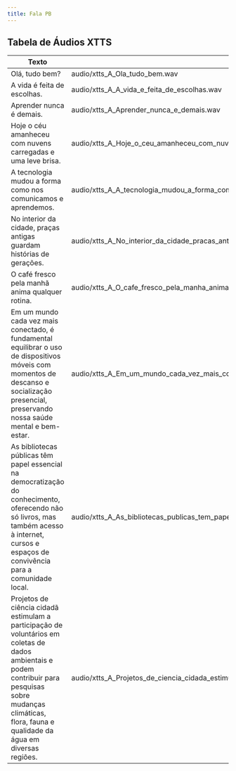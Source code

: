 ```yaml
---
title: Fala PB
---
```


<style>
  .wrapper,
  .markdown-body, .inner, #main_content {
    max-width: 90% !important;
    padding: 1rem 2rem !important;
  }

</style>

## Tabela de Áudios XTTS

| Texto                                                                                                                                                                                                                                                | A                                                           | B                                                           | C                                                           |
| ---------------------------------------------------------------------------------------------------------------------------------------------------------------------------------------------------------------------------------------------------- | ----------------------------------------------------------- | ----------------------------------------------------------- | ----------------------------------------------------------- |
| Olá, tudo bem?                                                                                                                                                                                                                                        | audio/xtts_A_Ola_tudo_bem.wav                               | audio/xtts_B_Ola_tudo_bem.wav                               | audio/xtts_C_Ola_tudo_bem.wav                               |
| A vida é feita de escolhas.                                                                                                                                                                                                                           | audio/xtts_A_A_vida_e_feita_de_escolhas.wav                 | audio/xtts_B_A_vida_e_feita_de_escolhas.wav                 | audio/xtts_C_A_vida_e_feita_de_escolhas.wav                 |
| Aprender nunca é demais.                                                                                                                                                                                                                              | audio/xtts_A_Aprender_nunca_e_demais.wav                    | audio/xtts_B_Aprender_nunca_e_demais.wav                    | audio/xtts_C_Aprender_nunca_e_demais.wav                    |
| Hoje o céu amanheceu com nuvens carregadas e uma leve brisa.                                                                                                                                                                                          | audio/xtts_A_Hoje_o_ceu_amanheceu_com_nuvens_carregadas_e_uma_leve_brisa.wav | audio/xtts_B_Hoje_o_ceu_amanheceu_com_nuvens_carregadas_e_uma_leve_brisa.wav | audio/xtts_C_Hoje_o_ceu_amanheceu_com_nuvens_carregadas_e_uma_leve_brisa.wav |
| A tecnologia mudou a forma como nos comunicamos e aprendemos.                                                                                                                                                                                         | audio/xtts_A_A_tecnologia_mudou_a_forma_como_nos_comunicamos_e_aprendemos.wav | audio/xtts_B_A_tecnologia_mudou_a_forma_como_nos_comunicamos_e_aprendemos.wav | audio/xtts_C_A_tecnologia_mudou_a_forma_como_nos_comunicamos_e_aprendemos.wav |
| No interior da cidade, praças antigas guardam histórias de gerações.                                                                                                                                                                                  | audio/xtts_A_No_interior_da_cidade_pracas_antigas_guardam_historias_de_geracoes.wav | audio/xtts_B_No_interior_da_cidade_pracas_antigas_guardam_historias_de_geracoes.wav | audio/xtts_C_No_interior_da_cidade_pracas_antigas_guardam_historias_de_geracoes.wav |
| O café fresco pela manhã anima qualquer rotina.                                                                                                                                                                                                       | audio/xtts_A_O_cafe_fresco_pela_manha_anima_qualquer_rotina.wav | audio/xtts_B_O_cafe_fresco_pela_manha_anima_qualquer_rotina.wav | audio/xtts_C_O_cafe_fresco_pela_manha_anima_qualquer_rotina.wav |
| Em um mundo cada vez mais conectado, é fundamental equilibrar o uso de dispositivos móveis com momentos de descanso e socialização presencial, preservando nossa saúde mental e bem-estar.                                                           | audio/xtts_A_Em_um_mundo_cada_vez_mais_conectado_e_fundamental_equilibrar_o_uso_de_dispositivos_moveis_com_momentos_de_descanso_e_socializacao_presencial_preservando_nossa_saude_mental_e_bem_estar.wav | audio/xtts_B_Em_um_mundo_cada_vez_mais_conectado_e_fundamental_equilibrar_o_uso_de_dispositivos_moveis_com_momentos_de_descanso_e_socializacao_presencial_preservando_nossa_saude_mental_e_bem_estar.wav | audio/xtts_C_Em_um_mundo_cada_vez_mais_conectado_e_fundamental_equilibrar_o_uso_de_dispositivos_moveis_com_momentos_de_descanso_e_socializacao_presencial_preservando_nossa_saude_mental_e_bem_estar.wav |
| As bibliotecas públicas têm papel essencial na democratização do conhecimento, oferecendo não só livros, mas também acesso à internet, cursos e espaços de convivência para a comunidade local.                                                      | audio/xtts_A_As_bibliotecas_publicas_tem_papel_essencial_na_democratizacao_do_conhecimento_oferecendo_nao_so_livros_mas_tambem_acesso_a_internet_cursos_e_espacos_de_convivencia_para_a_comunidade_local.wav | audio/xtts_B_As_bibliotecas_publicas_tem_papel_essencial_na_democratizacao_do_conhecimento_oferecendo_nao_so_livros_mas_tambem_acesso_a_internet_cursos_e_espacos_de_convivencia_para_a_comunidade_local.wav | audio/xtts_C_As_bibliotecas_publicas_tem_papel_essencial_na_democratizacao_do_conhecimento_oferecendo_nao_so_livros_mas_tambem_acesso_a_internet_cursos_e_espacos_de_convivencia_para_a_comunidade_local.wav |
| Projetos de ciência cidadã estimulam a participação de voluntários em coletas de dados ambientais e podem contribuir para pesquisas sobre mudanças climáticas, flora, fauna e qualidade da água em diversas regiões.                                 | audio/xtts_A_Projetos_de_ciencia_cidada_estimulam_a_participacao_de_voluntarios_em_coletas_de_dados_ambientais_e_podem_contribuir_para_pesquisas_sobre_mudancas_climaticas_flora_fauna_e_qualidade_da_agua_em_diversas_regioes.wav | audio/xtts_B_Projetos_de_ciencia_cidada_estimulam_a_participacao_de_voluntarios_em_coletas_de_dados_ambientais_e_podem_contribuir_para_pesquisas_sobre_mudancas_climaticas_flora_fauna_e_qualidade_da_agua_em_diversas_regioes.wav | audio/xtts_C_Projetos_de_ciencia_cidada_estimulam_a_participacao_de_voluntarios_em_coletas_de_dados_ambientais_e_podem_contribuir_para_pesquisas_sobre_mudancas_climaticas_flora_fauna_e_qualidade_da_agua_em_diversas_regioes.wav |
